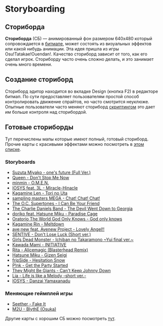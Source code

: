 Storyboarding
===============

Сториборда
----------

**Сториборда** (СБ) — анимированный фон размером 640х480 который сопровождается в [битмапе](/wiki/Glossary), может состоять из визуальных эффектов или какой нибудь анимации. Эта идея пришла из игры Osu!Tatakae!Ouendan!. Качество сториборд зависит от того, как его сделал игрок. Сториборду часто очень сложно делать, и это занимает очень много времени.

Создание cториборд
------------------

Сториборд эдитор находится во вкладке Design (кнопка F2) в редакторе битмап. По сути предоставляет пользователям простой способ контролировать движение спрайтов, но часто смотрится неуклюже. Опытные пользователи часто меняют сториборд [скриптингом](/wiki/Storyboard_Scripting) это дает им больше контроля над сторибордой.

Готовые сториборды
------------------

Тут перечислены мапы которые имеют полный, готовый сториборд. Прочие карты с красивыми эффектами можно посмотреть в [этом списке](/wiki/Storyboards/Maps).

### Storyboards

-   [Suzuta Miyako - one's future (Full Ver.)](http://osu.ppy.sh/b/156919)
-   [Queen - Don't Stop Me Now](http://osu.ppy.sh/b/26567)
-   [minmin - O.M.E.N.](http://osu.ppy.sh/b/84355)
-   [IOSYS feat. 3L - Miracle-Hinacle](http://osu.ppy.sh/b/67621)
-   [Kagamine Len - Tori no Uta](http://osu.ppy.sh/b/113967)
-   [sampling masters MEGA - Chat! Chat! Chat!](http://osu.ppy.sh/b/84485)
-   [The O.C. Supertones - I Can Be Your Friend](http://osu.ppy.sh/b/41018)
-   [The Charlie Daniels Band - The Devil Went Down to Georgia](http://osu.ppy.sh/b/53627)
-   [doriko feat. Hatsune Miku - Paradise Cage](http://osu.ppy.sh/b/86430)
-   [Oratorio The World God Only Knows - God only knows](http://osu.ppy.sh/s/35036)
-   [Kagamine Rin - Meltdown](http://osu.ppy.sh/s/45672)
-   [ave;new feat. Avenew Project - Lovely Angel!!](http://osu.ppy.sh/s/21058)
-   [SENTIVE - Don't Lose Luck (Short ver.)](http://osu.ppy.sh/s/33919)
-   [Girls Dead Monster - Ichiban no Takaramono ~Yui final ver.~](http://osu.ppy.sh/s/32936)
-   [Kawada Mami - INITIATIVE](http://osu.ppy.sh/s/54829)
-   [Rita - Alicemagic (Blasterhead Remix)](http://osu.ppy.sh/b/57133)
-   [Hatsune Miku - Gizen Seigi](http://osu.ppy.sh/s/43330)
-   [fripSide - Hesitation Snow](http://osu.ppy.sh/s/53925)
-   [P!nk - Get the Party Started](http://osu.ppy.sh/b/58725)
-   [They Might Be Giants - Can't Keep Johnny Down](http://osu.ppy.sh/s/41162)
-   [Lia - Life is like a Melody -short ver.-](http://osu.ppy.sh/s/16578)
-   [IOSYS - Danzai Yamaxanadu](http://osu.ppy.sh/b/50461)

### Меняющие геймплей игры

-   [Seether - Fake It](http://osu.ppy.sh/b/150578)
-   [M2U - BlythE (Osuka)](http://osu.ppy.sh/s/26932)

Другие карты с хорошим СБ можно посмотреть [тут](/wiki/Storyboards/Maps).
